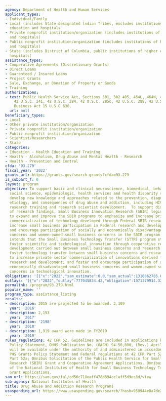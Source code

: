 ```yaml
---
agency: Department of Health and Human Services
applicant_types:
- Individual/Family
- Local (includes State-designated lndian Tribes, excludes institutions of higher
  education and hospitals
- Private nonprofit institution/organization (includes institutions of higher education
  and hospitals)
- Public nonprofit institution/organization (includes institutions of higher education
  and hospitals)
- State (includes District of Columbia, public institutions of higher education and
  hospitals)
assistance_types:
- Cooperative Agreements (Discretionary Grants)
- Direct Loans
- Guaranteed / Insured Loans
- Project Grants
- Sale, Exchange, or Donation of Property or Goods
- Training
authorizations:
- text: Public Health Service Act, Sections 301, 302 405, 464L, 464N, 464O and 464P,
    42 U.S.C. 241, 42 U.S.C. 284, 42 U.S.C. 285o, 42 U.S.C. 288, 42 U.S.C. 295; Small
    Business Act 15 U.S.C 638.
  url: null
beneficiary_types:
- Local
- Other private institution/organization
- Private nonprofit institution/organization
- Public nonprofit institution/organization
- Scientist/Researchers
- State
categories:
- Education - Health Education and Training
- Health - Alcoholism, Drug Abuse and Mental Health - Research
- Health - Prevention and Control
cfda: '93.279'
fiscal_year: '2022'
grants_url: https://grants.gov/search-grants?cfda=93.279
is_subpart_f: 0
layout: program
objective: To support basic and clinical neuroscience, biomedical, behavioral and
  social science, epidemiologic, health services and health disparity research.  To
  develop new knowledge and approaches related to the prevention, diagnosis, treatment,
  etiology, and consequences of drug abuse and addiction, including HIV/AIDS. To support
  research training and research scientist development.  To support dissemination
  of research findings. Small Business Innovation Research (SBIR) legislation is intended
  to expand and improve the SBIR programs to emphasize and increase private sector
  commercialization of technology developed through Federal SBIR research and development;
  increase small business participation in Federal research and development; and foster
  and encourage participation of socially and economically disadvantaged small business
  concerns and women-owned small business concerns in the SBIR program. The legislation
  intends that the Small Business Technology Transfer (STTR) program stimulate and
  foster scientific and technological innovation through cooperative research and
  development carried out between small business concerns and research institutions;
  foster technology transfer between small business concerns and research institutions;
  to increase private sector commercialization of innovations derived from Federal
  research and development; and foster and encourage participation of socially and
  economically disadvantaged small business concerns and women-owned small business
  concerns in technological innovation.
obligations: '[{"x":"2022","sam_estimate":0.0,"sam_actual":1318862785.0,"usa_spending_actual":1491750493.42},{"x":"2023","sam_estimate":1303697216.0,"sam_actual":0.0,"usa_spending_actual":1519394944.73},{"x":"2024","sam_estimate":1303697217.0,"sam_actual":0.0,"usa_spending_actual":1519782507.37}]'
outlays: '[{"x":"2022","outlay":777045834.42,"obligation":1071379914.32},{"x":"2023","outlay":352448820.58,"obligation":779410192.18},{"x":"2024","outlay":91528407.89,"obligation":470920396.12}]'
permalink: /program/93.279.html
popular_name: ''
program_type: assistance_listing
results:
- description: 2015 are projected to be awarded. 2,109
  year: '2016'
- description: 2,153
  year: '2017'
- description: '2198'
  year: '2018'
- description: 1,919 award were made in FY2019
  year: '2019'
rules_regulations: 42 CFR 52; Guidelines are included in applications kits. PHS Grants
  Policy Statement, DHHS Publication No. (OASH) 94-50,000, (Rev.) April 1998. Grants
  will be available under the authority of and administered in accordance with the
  PHS Grants Policy Statement and Federal regulations at 42 CFR Part 52 and 42 CFR
  Part 52a; Omnibus Solicitation of the Public Health Service for Small Business Innovation
  Research (SBIR) Grant and Cooperative Agreement Applications. Omnibus Solicitation
  of the National Institutes of Health for Small Business Technology Transfer (STTR)
  Grant Applications.
sam_url: https://sam.gov/fal/ed56c718eaff478d894ec1aff5d9ec8d/view
sub-agency: National Institutes of Health
title: Drug Abuse and Addiction Research Programs
usaspending_url: https://www.usaspending.gov/search/?hash=950944e8a7de2f5eeaa476871080760c
---
```

